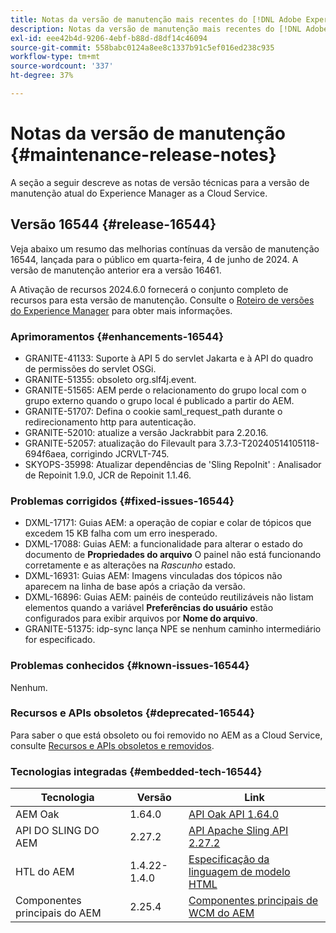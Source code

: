 ```yaml
---
title: Notas da versão de manutenção mais recentes do [!DNL Adobe Experience Manager] as a Cloud Service.
description: Notas da versão de manutenção mais recentes do [!DNL Adobe Experience Manager] as a Cloud Service.
exl-id: eee42b4d-9206-4ebf-b88d-d8df14c46094
source-git-commit: 558babc0124a8ee8c1337b91c5ef016ed238c935
workflow-type: tm+mt
source-wordcount: '337'
ht-degree: 37%

---
```


# Notas da versão de manutenção {#maintenance-release-notes}

A seção a seguir descreve as notas de versão técnicas para a versão de manutenção atual do Experience Manager as a Cloud Service.

## Versão 16544 {#release-16544}

Veja abaixo um resumo das melhorias contínuas da versão de manutenção 16544, lançada para o público em quarta-feira, 4 de junho de 2024. A versão de manutenção anterior era a versão 16461.

A Ativação de recursos 2024.6.0 fornecerá o conjunto completo de recursos para esta versão de manutenção. Consulte o [Roteiro de versões do Experience Manager](https://experienceleague.adobe.com/en/docs/experience-manager-release-information/aem-release-updates/update-releases-roadmap) para obter mais informações.

### Aprimoramentos {#enhancements-16544}

* GRANITE-41133: Suporte à API 5 do servlet Jakarta e à API do quadro de permissões do servlet OSGi.
* GRANITE-51355: obsoleto org.slf4j.event.
* GRANITE-51565: AEM perde o relacionamento do grupo local com o grupo externo quando o grupo local é publicado a partir do AEM.
* GRANITE-51707: Defina o cookie saml_request_path durante o redirecionamento http para autenticação.
* GRANITE-52010: atualize a versão Jackrabbit para 2.20.16.
* GRANITE-52057: atualização do Filevault para 3.7.3-T20240514105118-694f6aea, corrigindo JCRVLT-745.
* SKYOPS-35998: Atualizar dependências de &#39;Sling RepoInit&#39; : Analisador de Repoinit 1.9.0, JCR de Repoinit 1.1.46.

### Problemas corrigidos {#fixed-issues-16544}

* DXML-17171: Guias AEM: a operação de copiar e colar de tópicos que excedem 15 KB falha com um erro inesperado.
* DXML-17088: Guias AEM: a funcionalidade para alterar o estado do documento de **Propriedades do arquivo** O painel não está funcionando corretamente e as alterações na *Rascunho* estado.
* DXML-16931: Guias AEM: Imagens vinculadas dos tópicos não aparecem na linha de base após a criação da versão.
* DXML-16896: Guias AEM: painéis de conteúdo reutilizáveis não listam elementos quando a variável **Preferências do usuário** estão configurados para exibir arquivos por **Nome do arquivo**.
* GRANITE-51375: idp-sync lança NPE se nenhum caminho intermediário for especificado.

### Problemas conhecidos {#known-issues-16544}

Nenhum.

### Recursos e APIs obsoletos {#deprecated-16544}

Para saber o que está obsoleto ou foi removido no AEM as a Cloud Service, consulte [Recursos e APIs obsoletos e removidos](/help/release-notes/deprecated-removed-features.md).

### Tecnologias integradas {#embedded-tech-16544}

| Tecnologia | Versão | Link |
|---|---|---|
| AEM Oak | 1.64.0 | [API Oak API 1.64.0](https://www.javadoc.io/doc/org.apache.jackrabbit/oak-api/1.64.0/index.html) |
| API DO SLING DO AEM | 2.27.2 | [API Apache Sling API 2.27.2](https://www.javadoc.io/doc/org.apache.sling/org.apache.sling.api/latest/index.html) |
| HTL do AEM | 1.4.22-1.4.0 | [Especificação da linguagem de modelo HTML](https://github.com/adobe/htl-spec) |
| Componentes principais do AEM | 2.25.4 | [Componentes principais de WCM do AEM](https://github.com/adobe/aem-core-wcm-components) |

